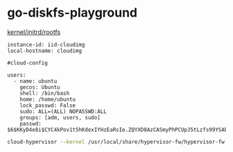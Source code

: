 # go-diskfs-playground

[kernel/initrd/rootfs](https://github.com/takumin/ubuntu-onmemory-image)

```yaml:meta-data
instance-id: iid-cloudimg
local-hostname: cloudimg
```

```yaml:user-data
#cloud-config

users:
  - name: ubuntu
    gecos: Ubuntu
    shell: /bin/bash
    home: /home/ubuntu
    lock_passwd: False
    sudo: ALL=(ALL) NOPASSWD:ALL
    groups: [adm, users, sudo]
    passwd: $6$KKyD4e8i$CYC4kPov1t5hKdexIYHzEaRsIe.ZQYXD8AzCASmyPhPCUpJ5tLzfs99YSAbtP96Y03FaJi0T.vj8zBHrDx0b51
```

```sh
cloud-hypervisor --kernel /usr/local/share/hypervisor-fw/hypervisor-fw --disk path=/tmp/disk.img --rng
```
